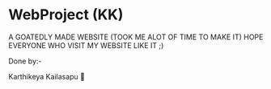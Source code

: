 # WebProject (KK)

A GOATEDLY MADE WEBSITE (TOOK ME ALOT OF TIME TO MAKE IT) 
HOPE EVERYONE WHO VISIT MY WEBSITE LIKE IT ;) 

Done by:-

Karthikeya Kailasapu 🗿
